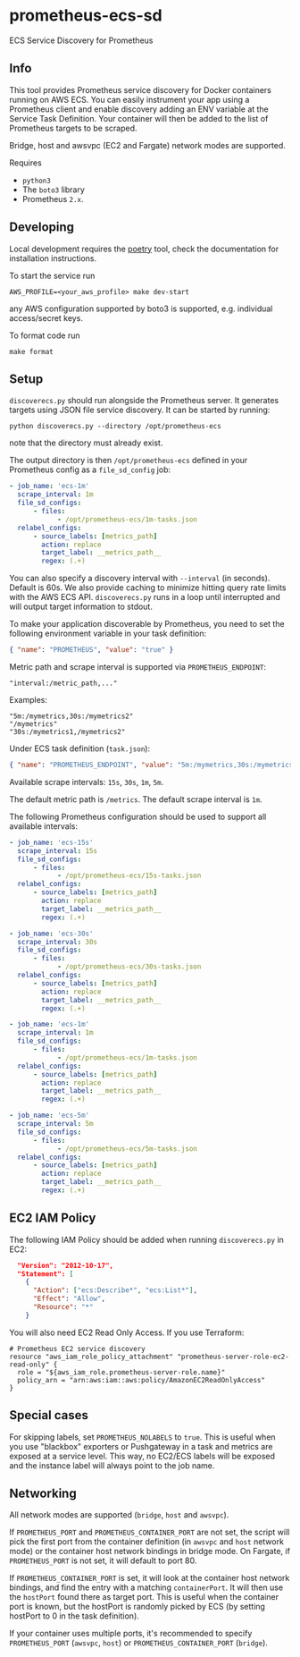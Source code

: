 # prometheus-ecs-sd

ECS Service Discovery for Prometheus

## Info

This tool provides Prometheus service discovery for Docker containers running on AWS ECS. You can easily instrument your app using a Prometheus
client and enable discovery adding an ENV variable at the Service Task Definition. Your container will then be added
to the list of Prometheus targets to be scraped.

Bridge, host and awsvpc (EC2 and Fargate) network modes are supported.

Requires

-   `python3`
-   The `boto3` library
-   Prometheus `2.x`.

## Developing

Local development requires the [poetry](https://python-poetry.org/) tool, check the documentation for installation instructions.

To start the service run

```shell
AWS_PROFILE=<your_aws_profile> make dev-start
```

any AWS configuration supported by boto3 is supported, e.g. individual access/secret keys.

To format code run

```shell
make format
```

## Setup

`discoverecs.py` should run alongside the Prometheus server. It generates targets using JSON file service discovery. It can
be started by running:

```shell
python discoverecs.py --directory /opt/prometheus-ecs
```

note that the directory must already exist.

The output directory is then `/opt/prometheus-ecs` defined in your Prometheus config as a `file_sd_config` job:

```yaml
- job_name: 'ecs-1m'
  scrape_interval: 1m
  file_sd_configs:
      - files:
            - /opt/prometheus-ecs/1m-tasks.json
  relabel_configs:
      - source_labels: [metrics_path]
        action: replace
        target_label: __metrics_path__
        regex: (.+)
```

You can also specify a discovery interval with `--interval` (in seconds). Default is 60s. We also provide caching to minimize hitting query
rate limits with the AWS ECS API. `discoverecs.py` runs in a loop until interrupted and will output target information to stdout.

To make your application discoverable by Prometheus, you need to set the following environment variable in your task definition:

```json
{ "name": "PROMETHEUS", "value": "true" }
```

Metric path and scrape interval is supported via `PROMETHEUS_ENDPOINT`:

```text
"interval:/metric_path,..."
```

Examples:

```text
"5m:/mymetrics,30s:/mymetrics2"
"/mymetrics"
"30s:/mymetrics1,/mymetrics2"
```

Under ECS task definition (`task.json`):

```json
{ "name": "PROMETHEUS_ENDPOINT", "value": "5m:/mymetrics,30s:/mymetrics2" }
```

Available scrape intervals: `15s`, `30s`, `1m`, `5m`.

The default metric path is `/metrics`. The default scrape interval is `1m`.

The following Prometheus configuration should be used to support all available intervals:

```yaml
- job_name: 'ecs-15s'
  scrape_interval: 15s
  file_sd_configs:
      - files:
            - /opt/prometheus-ecs/15s-tasks.json
  relabel_configs:
      - source_labels: [metrics_path]
        action: replace
        target_label: __metrics_path__
        regex: (.+)

- job_name: 'ecs-30s'
  scrape_interval: 30s
  file_sd_configs:
      - files:
            - /opt/prometheus-ecs/30s-tasks.json
  relabel_configs:
      - source_labels: [metrics_path]
        action: replace
        target_label: __metrics_path__
        regex: (.+)

- job_name: 'ecs-1m'
  scrape_interval: 1m
  file_sd_configs:
      - files:
            - /opt/prometheus-ecs/1m-tasks.json
  relabel_configs:
      - source_labels: [metrics_path]
        action: replace
        target_label: __metrics_path__
        regex: (.+)

- job_name: 'ecs-5m'
  scrape_interval: 5m
  file_sd_configs:
      - files:
            - /opt/prometheus-ecs/5m-tasks.json
  relabel_configs:
      - source_labels: [metrics_path]
        action: replace
        target_label: __metrics_path__
        regex: (.+)
```

## EC2 IAM Policy

The following IAM Policy should be added when running `discoverecs.py` in EC2:

```JSON
  "Version": "2012-10-17",
  "Statement": [
    {
      "Action": ["ecs:Describe*", "ecs:List*"],
      "Effect": "Allow",
      "Resource": "*"
    }
```

You will also need EC2 Read Only Access. If you use Terraform:

```hcl
# Prometheus EC2 service discovery
resource "aws_iam_role_policy_attachment" "prometheus-server-role-ec2-read-only" {
  role = "${aws_iam_role.prometheus-server-role.name}"
  policy_arn = "arn:aws:iam::aws:policy/AmazonEC2ReadOnlyAccess"
}
```

## Special cases

For skipping labels, set `PROMETHEUS_NOLABELS` to `true`.
This is useful when you use "blackbox" exporters or Pushgateway in a task
and metrics are exposed at a service level. This way, no EC2/ECS labels
will be exposed and the instance label will always point to the job name.

## Networking

All network modes are supported (`bridge`, `host` and `awsvpc`).

If `PROMETHEUS_PORT` and `PROMETHEUS_CONTAINER_PORT` are not set, the script will pick the first port from the container
definition (in `awsvpc` and `host` network mode) or the container host network bindings
in bridge mode. On Fargate, if `PROMETHEUS_PORT` is not set, it will default to port 80.

If `PROMETHEUS_CONTAINER_PORT` is set, it will look at the container host network bindings, and find the entry with a matching `containerPort`. It will then use the `hostPort` found there as target port.
This is useful when the container port is known, but the hostPort is randomly picked by ECS (by setting hostPort to 0 in the task definition).

If your container uses multiple ports, it's recommended to specify `PROMETHEUS_PORT` (`awsvpc`, `host`) or `PROMETHEUS_CONTAINER_PORT` (`bridge`).
